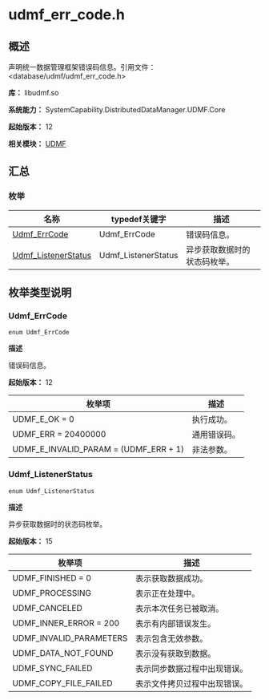 # udmf_err_code.h

## 概述

声明统一数据管理框架错误码信息。引用文件：<database/udmf/udmf_err_code.h>

**库：** libudmf.so

**系统能力：** SystemCapability.DistributedDataManager.UDMF.Core

**起始版本：** 12

**相关模块：** [UDMF](capi-udmf.md)

## 汇总

### 枚举

| 名称                                        | typedef关键字       | 描述                         |
| ------------------------------------------- | ------------------- | ---------------------------- |
| [Udmf_ErrCode](#udmf_errcode)               | Udmf_ErrCode        | 错误码信息。                 |
| [Udmf_ListenerStatus](#udmf_listenerstatus) | Udmf_ListenerStatus | 异步获取数据时的状态码枚举。 |

## 枚举类型说明

### Udmf_ErrCode

```
enum Udmf_ErrCode
```

**描述**

错误码信息。

**起始版本：** 12

| 枚举项                                | 描述         |
| ------------------------------------- | ------------ |
| UDMF_E_OK = 0                         | 执行成功。   |
| UDMF_ERR = 20400000                   | 通用错误码。 |
| UDMF_E_INVALID_PARAM = (UDMF_ERR + 1) | 非法参数。   |

### Udmf_ListenerStatus

```
enum Udmf_ListenerStatus
```

**描述**

异步获取数据时的状态码枚举。

**起始版本：** 15

| 枚举项                  | 描述                         |
| ----------------------- | ---------------------------- |
| UDMF_FINISHED = 0       | 表示获取数据成功。           |
| UDMF_PROCESSING         | 表示正在处理中。             |
| UDMF_CANCELED           | 表示本次任务已被取消。       |
| UDMF_INNER_ERROR = 200  | 表示有内部错误发生。         |
| UDMF_INVALID_PARAMETERS | 表示包含无效参数。           |
| UDMF_DATA_NOT_FOUND     | 表示没有获取到数据。         |
| UDMF_SYNC_FAILED        | 表示同步数据过程中出现错误。 |
| UDMF_COPY_FILE_FAILED   | 表示文件拷贝过程中出现错误。 |

